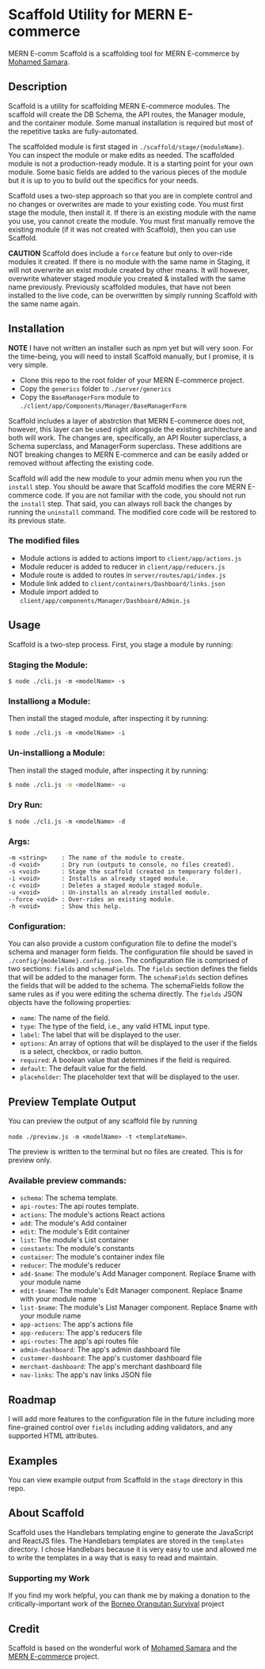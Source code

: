 # Scaffold Utility for MERN E-commerce

MERN E-comm Scaffold is a scaffolding tool for MERN E-commerce by [Mohamed Samara](https://github.com/mohamedsamara).

## Description

Scaffold is a utility for scaffolding MERN E-commerce modules. The scaffold will create the DB Schema, the API routes, the Manager module, and the container module. Some manual installation is required but most of the repetitive tasks are fully-automated.

The scaffolded module is first staged in `./scaffold/stage/{moduleName}`. You can inspect the module or make edits as needed. The scaffolded module is not a production-ready module. It is a starting point for your own module. Some basic fields are added to the various pieces of the module but it is up to you to build out the specifics for your needs.

Scaffold uses a two-step approach so that you are in complete control and no changes or overwrites are made to your existing code. You must first stage the module, then install it. If there is an existing module with the name you use, you cannot create the module. You must first manually remove the existing module (if it was not created with Scaffold), then you can use Scaffold.

**CAUTION** Scaffold does include a `force` feature but only to over-ride modules it created. If there is no module with the same name in Staging, it will not overwrite an exist module created by other means. It will however, overwrite whatever staged module you created & installed with the same name previously. Previously scaffolded modules, that have not been installed to the live code, can be overwritten by simply running Scaffold with the same name again.

## Installation

**NOTE** I have not written an installer such as npm yet but will very soon. For the time-being, you will need to install Scaffold manually, but I promise, it is very simple. 

- Clone this repo to the root folder of your MERN E-commerce project.
- Copy the `generics` folder to `./server/generics`
- Copy the `BaseManagerForm` module to `./client/app/Components/Manager/BaseManagerForm`

Scaffold includes a layer of abstrction that MERN E-commerce does not, however, this layer can be used right alongside the existing architecture and both will work. The changes are, specifically, an API Router superclass, a Schema superclass, and ManagerForm superclass. These additions are NOT breaking changes to MERN E-commerce and can be easily added or removed without affecting the existing code.

Scaffold will add the new module to your admin menu when you run the `install` step. You should be aware that Scaffold modifies the core MERN E-commerce code. If you are not familiar with the code, you should not run the `install` step. That said, you can always roll back the changes by running the `uninstall` command. The modified core code will be restored to its previous state.

### The modified files

- Module actions is added to actions import to `client/app/actions.js`
- Module reducer is added to reducer in `client/app/reducers.js`
- Module route is added to routes in `server/routes/api/index.js`
- Module link added to `client/containers/Dashboard/links.json`
- Module import added to `client/app/components/Manager/Dashboard/Admin.js`

## Usage

Scaffold is a two-step process. First, you stage a module by running:

### Staging the Module:

```
$ node ./cli.js -m <modelName> -s
```

### Installiong a Module:
Then install the staged module, after inspecting it by running:

``` 
$ node ./cli.js -m <modelName> -i
```

### Un-installiong a Module:
Then install the staged module, after inspecting it by running:

```bash 
$ node ./cli.js -m <modelName> -u
```

### Dry Run:

```
$ node ./cli.js -m <modelName> -d
```


### Args: 

```
-m <string>    : The name of the module to create.
-d <void>      : Dry run (outputs to console, no files created).
-s <void>      : Stage the scaffold (created in temporary folder).    
-i <void>      : Installs an already staged module.
-c <void>      : Deletes a staged module staged module.
-u <void>      : Un-installs an already installed module.            
--force <void> : Over-rides an existing module.
-h <void>      : Show this help.
```

### Configuration:

You can also provide a custom configuration file to define the model's schema and manager form fields. The configuration file should be saved in `./config/{modelName}.config.json`. The configuration file is comprised of two sections: `fields` and `schemaFields`. The `fields` section defines the fields that will be added to the manager form. The `schemaFields` section defines the fields that will be added to the schema. The schemaFields follow the same rules as if you were editing the schema directly. The `fields` JSON objects have the following properties:

- `name`: The name of the field.
- `type`: The type of the field, i.e., any valid HTML input type.
- `label`: The label that will be displayed to the user.
- `options`: An array of options that will be displayed to the user if the fields is a select, checkbox, or radio button.
- `required`: A boolean value that determines if the field is required.
- `default`: The default value for the field.
- `placeholder`: The placeholder text that will be displayed to the user.

## Preview Template Output

You can preview the output of any scaffold file by running 

```node ./preview.js -m <modelName> -t <templateName>```.

The preview is written to the terminal but no files are created. This is for preview only.

### Available preview commands:

- `schema`: The schema template.
- `api-routes`: The api routes template.
- `actions`: The module's actions React actions
- `add`: The module's Add container 
- `edit`: The module's Edit container
- `list`: The module's List container
- `constants`: The module's constants
- `container`: The module's container index file
- `reducer`: The module's reducer
- `add-$name`: The module's Add Manager component. Replace $name with your module name 
- `edit-$name`: The module's Edit Manager component. Replace $name with your module name
- `list-$name`: The module's List Manager component. Replace $name with your module name
- `app-actions`: The app's actions file
- `app-reducers`: The app's reducers file
- `api-routes`: The app's api routes file
- `admin-dashboard`: The app's admin dashboard file
- `customer-dashboard`: The app's customer dashboard file
- `merchant-dashboard`: The app's merchant dashboard file
- `nav-links`: The app's nav links JSON file

## Roadmap

I will add more features to the configuration file in the future including more fine-grained control over `fields` including adding validators, and any supported HTML attributes.

## Examples

You can view example output from Scaffold in the `stage` directory in this repo. 

## About Scaffold

Scaffold uses the Handlebars templating engine to generate the JavaScript and ReactJS files. The Handlebars templates are stored in the `templates` directory. I chose Handlebars because it is very easy to use and allowed me to write the templates in a way that is easy to read and maintain.

### Supporting my Work

If you find my work helpful, you can thank me by making a donation to the critically-important work of the [Borneo Orangutan Survival](https://bosa.secure.force.com/#!/donation) project

## Credit

Scaffold is based on the wonderful work of [Mohamed Samara](https://github.com/mohamedsamara) and the [MERN E-commerce](https://github.com/mohamedsamara/mern-ecommerce) project.